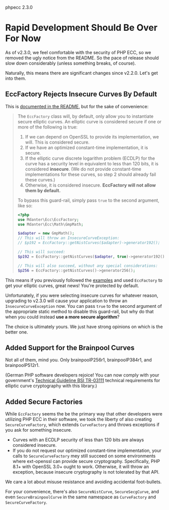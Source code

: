 phpecc 2.3.0

# Rapid Development Should Be Over For Now

As of v2.3.0, we feel comfortable with the security of PHP ECC, so we removed the ugly
notice from the README. So the pace of release should slow down considerably (unless
something breaks, of course).

Naturally, this means there are significant changes since v2.2.0. Let's get into them.

## EccFactory Rejects Insecure Curves By Default

This is [documented in the README](https://github.com/paragonie/phpecc?tab=readme-ov-file#insecure-curves),
but for the sake of convenience:

> The `EccFactory` class will, by default, only allow you to instantiate secure elliptic curves.
> An elliptic curve is considered secure if one or more of the following is true:
>
> 1. If we can depend on OpenSSL to provide its implementation, we will. This is considered secure.
> 2. If we have an optimized constant-time implementation, it is secure.
> 3. If the elliptic curve discrete logarithm problem (ECDLP) for the curve has a security level in
>    equivalent to less than 120 bits, it is considered **insecure**. (We do not provide constant-time
>    implementations for these curves, so step 2 should already fail these curves.)
> 4. Otherwise, it is considered insecure. **EccFactory will not allow them by default.**
>
> To bypass this guard-rail, simply pass `true` to the second argument, like so:
>
> ```php
> <?php
> use Mdanter\Ecc\EccFactory;
> use Mdanter\Ecc\Math\GmpMath;
> 
> $adapter = new GmpMath();
> // This will throw an InsecureCurveException:
> // $p192 = EccFactory::getNistCurves($adapter)->generator192();
> 
> // This will succeed:
> $p192 = EccFactory::getNistCurves($adapter, true)->generator192();
> 
> // This will also succeed, without any special considerations:
> $p256 = EccFactory::getNistCurves()->generator256();
> ```

This means if you previously followed the [examples](https://github.com/paragonie/phpecc/tree/master/examples)
and used `EccFactory` to get your elliptic curves, great news! You're protected by default.

Unfortunately, if you were selecting insecure curves for whatever reason, upgrading to v2.3.0 will
cause your application to throw an `InsecureCurveException` now. You can pass `true` to the second
argument of the appropriate static method to disable this guard-rail, but why do that when you could
instead **use a more secure algorithm**?

The choice is ultimately yours. We just have strong opinions on which is the better one.

## Added Support for the Brainpool Curves 

Not all of them, mind you. Only brainpoolP256r1, brainpoolP384r1, and brainpoolP512r1.

(German PHP software developers rejoice! You can now comply with your government's
[Technical Guideline BSI TR-03111](https://www.bsi.bund.de/SharedDocs/Downloads/EN/BSI/Publications/TechGuidelines/TR03111/BSI-TR-03111_V-2-1_pdf.pdf?__blob=publicationFile&v=1)
technical requirements for elliptic curve cryptography with this library.)

## Added Secure Factories

While `EccFactory` seems the be the primary way that other developers were utilizing PHP ECC
in their software, we took the liberty of also creating `SecureCurveFactory`, which extends
`CurveFactory` and throws exceptions if you ask for something insecure.

* Curves with an ECDLP security of less than 120 bits are always considered insecure.
* If you do not request our optimized constant-time implementation, your calls to
  `SecureCurveFactory` mey still succeed on some environments where ext-openssl can 
  provide secure cryptography. Specifically, PHP 8.1+ with OpenSSL 3.0+ ought to work.
  Otherwise, it will throw an exception, because insecure cryptography is not tolerated
  by that API.

We care a lot about misuse resistance and avoiding accidental foot-bullets. 

For your convenience, there's also `SecureNistCurve`, `SecureSecgCurve`, and even 
`SecureBrainpoolCurve` in the same namespace as `CurveFactory` and `SecureCurveFactory`.
